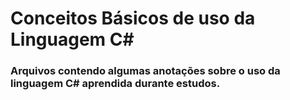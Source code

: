 # Conceitos Básicos de uso da Linguagem C#

### Arquivos contendo algumas anotações sobre o uso da linguagem C# aprendida durante estudos.
